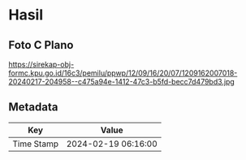 # Hasil

## Foto C Plano

https://sirekap-obj-formc.kpu.go.id/16c3/pemilu/ppwp/12/09/16/20/07/1209162007018-20240217-204958--c475a94e-1412-47c3-b5fd-becc7d479bd3.jpg


## Metadata

| Key        | Value               |
| ---------- | ------------------- |
| Time Stamp | 2024-02-19 06:16:00 |




